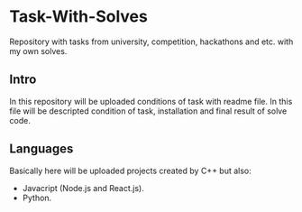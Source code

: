 # Task-With-Solves
Repository with tasks from university, competition, hackathons and etc. with my own solves.

## Intro
In this repository will be uploaded conditions of task with readme file. In this file will be descripted condition of task, installation and final result of solve code.

## Languages
Basically here will be uploaded projects created by C++ but also: 
  - Javacript (Node.js and React.js).
  - Python.
